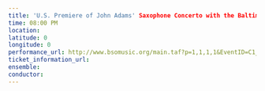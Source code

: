 ```yaml
---
title: 'U.S. Premiere of John Adams' Saxophone Concerto with the Baltimore Symphony Orchestra'
time: 08:00 PM
location: 
latitude: 0
longitude: 0
performance_url: http://www.bsomusic.org/main.taf?p=1,1,1,1&EventID=C1_1314
ticket_information_url: 
ensemble: 
conductor: 
---
```

